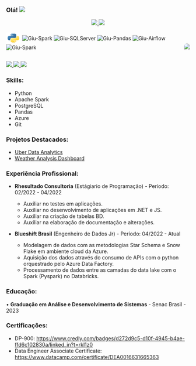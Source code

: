 ### Olá! <img src="https://media.giphy.com/media/hvRJCLFzcasrR4ia7z/giphy.gif" width="25px">


<div align="center">
  <a href="https://github.com/giuseppebruno-py">
    <img height="180em" src="https://github-readme-stats.vercel.app/api?username=GiuseppeBruno-py&show_icons=true&theme=gruvbox&include_all_commits=true&count_private=true"/>
    <img height="180em" src="https://github-readme-stats.vercel.app/api/top-langs/?username=GiuseppeBruno-py&layout=compact&langs_count=7&theme=gruvbox"/>
  </a>
</div>

<div style="display: inline_block"><br>
  
  <img align="center" alt="Giu-Python" height="30" width="40" src="https://raw.githubusercontent.com/devicons/devicon/master/icons/python/python-original.svg">
  <img align="center" alt="Giu-Spark" height="30" width="40" src="https://cdn.jsdelivr.net/gh/devicons/devicon/icons/postgresql/postgresql-original.svg">
  <img align="center" alt="Giu-SQLServer" height="30" width="40" src="https://cdn.jsdelivr.net/gh/devicons/devicon/icons/azure/azure-original.svg">
  <img align="center" alt="Giu-Pandas" height="30" width="40" src="https://cdn.jsdelivr.net/gh/devicons/devicon/icons/pandas/pandas-original.svg">
  <img align="center" alt="Giu-Airflow" height="30" width="40" src="https://cdn.jsdelivr.net/gh/devicons/devicon/icons/bash/bash-original.svg">
  <img align="center" alt="Giu-Spark" height="30" width="40" src="https://cdn.jsdelivr.net/gh/devicons/devicon/icons/git/git-original.svg">
  <img align="right" src="https://media3.giphy.com/media/GpFvYGPIs3FNR4mBah/giphy.webp?cid=ecf05e470sblwgnkijb3zi2iowta4jtld6udwok22z73ww91&rid=giphy.webp&ct=g" height="300" style="border-radius:75px;" >
</div>

##

<div> 
  <a href="https://instagram.com/Giu_baso" target="_blank">
    <img src="https://img.shields.io/badge/-Instagram-%23E4405F?style=for-the-badge&logo=instagram&logoColor=white" target="_blank">
  </a>
  <a href="mailto:Giuseppebruno195@gmail.com">
    <img src="https://img.shields.io/badge/-Gmail-%23333?style=for-the-badge&logo=gmail&logoColor=white" target="_blank">
  </a>
  <a href="https://www.linkedin.com/in/giuseppe-baso/" target="_blank">
    <img src="https://img.shields.io/badge/-LinkedIn-%230077B5?style=for-the-badge&logo=linkedin&logoColor=white" target="_blank">
  </a>
</div>

### Skills:

- Python
- Apache Spark
- PostgreSQL
- Pandas
- Azure
- Git

### Projetos Destacados:

- [Uber Data Analytics](https://github.com/GiuseppeBruno-Py/UberAnalyticsProject)
- [Weather Analysis Dashboard](https://github.com/GiuseppeBruno-Py/WeatherProject)

### Experiência Profissional:

- **Rhesultado Consultoria** (Estágiario de Programação) - Período: 02/2022 - 04/2022
  - Auxiliar no testes em aplicações.
  - Auxiliar no desenvolvimento de aplicações em .NET e JS.
  - Auxiliar na criação de tabelas BD.
  - Auxiliar na elaboração de documentação e alterações.


- **Blueshift Brasil** (Engenheiro de Dados Jr) - Período: 04/2022 - Atual
  - Modelagem de dados com as metodologias Star Schema e Snow Flake em 
ambiente cloud da Azure.
  - Aquisição dos dados através do consumo de APIs com o python orquestrado 
pelo Azure Data Factory.
  - Processamento de dados entre as camadas do data lake com o Spark (Pyspark) 
no Databricks.

### Educação:


• **Graduação em Análise e Desenvolvimento de Sistemas** - Senac Brasil - 2023


### Certificações:

- DP-900: https://www.credly.com/badges/d272d9c5-d10f-4945-b4ae-ffd6c102830a/linked_in?t=rkl1z0
- Data Engineer Associate Certificate: https://www.datacamp.com/certificate/DEA0016631665363

